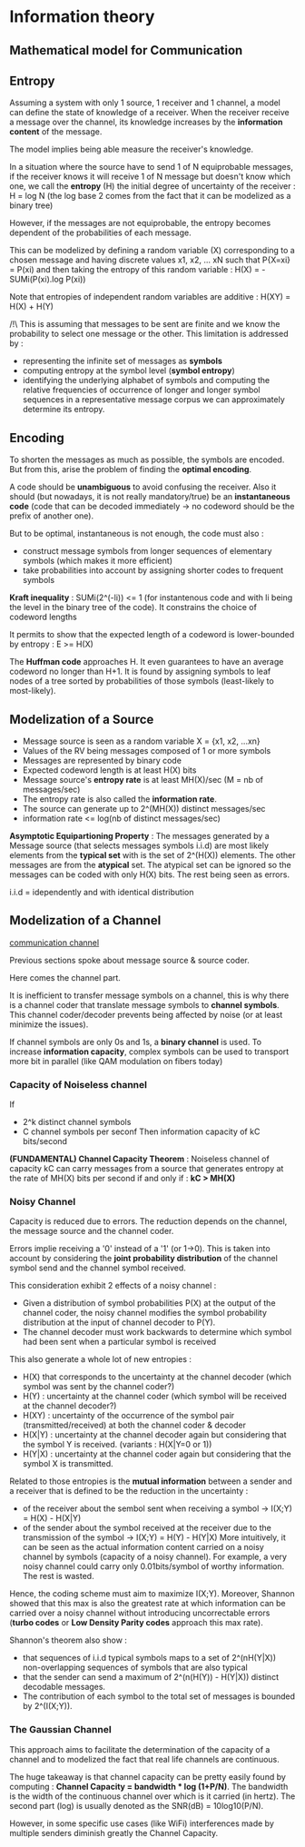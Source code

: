 # Information theory

## Mathematical model for Communication

## Entropy

Assuming a system with only 1 source, 1 receiver and 1 channel, a model can
define the state of knowledge of a receiver. When the receiver receive
a message over the channel, its knowledge increases by the **information content** of the message.

The model implies being able measure the receiver's knowledge. 

In a situation where the source have to send 1 of N equiprobable messages, if
the receiver knows it will receive 1 of N message but doesn't know which one,
we call the **entropy** (H) the initial degree of uncertainty of the receiver : H = log N (the log base 2 comes from the fact that it can be modelized as a binary tree)

However, if the messages are not equiprobable, the entropy becomes dependent of the probabilities of each message.

This can be modelized by defining a random variable (X) corresponding to a chosen message and having discrete values x1, x2, ... xN such that P{X=xi} = P(xi) and then taking the entropy of this random variable : H(X) = -SUMi(P(xi).log P(xi))

Note that entropies of independent random variables are additive : H(XY) = H(X) + H(Y)


/!\ This is assuming that messages to be sent are finite and we know the probability to select one message or the other. This limitation is addressed by :
 - representing the infinite set of messages as **symbols**
 - computing entropy at the symbol level (**symbol entropy**)
 - identifying the underlying alphabet of symbols and computing the relative frequencies of occurrence of longer and longer symbol sequences in a representative message corpus we can approximately determine its entropy.

## Encoding

To shorten the messages as much as possible, the symbols are encoded. But from this, arise the problem of finding the **optimal encoding**. 

A code should be **unambiguous** to avoid confusing the receiver. Also it should (but nowadays, it is not really mandatory/true) be an **instantaneous code** (code that can be decoded immediately -> no codeword should be the prefix of another one).

But to be optimal, instantaneous is not enough, the code must also : 
- construct message symbols from longer sequences of elementary symbols (which makes it more efficient)
- take probabilities into account by assigning shorter codes to frequent symbols

**Kraft inequality** : SUMi(2^(-li)) <= 1  (for instantenous code and with li being the level in the binary tree of the code).  It constrains the choice of codeword lengths

It permits to show that the expected length of a codeword is lower-bounded by entropy : E >= H(X)

The **Huffman code** approaches H. It even guarantees to have an average
codeword no longer than H+1. It is found by assigning symbols to leaf nodes of a tree sorted by probabilities of those symbols (least-likely to most-likely).

## Modelization of a Source

- Message source is seen as a random variable X = {x1, x2, ...xn} 
- Values of the RV being messages composed of 1 or more symbols 
- Messages are represented by binary code
- Expected codeword length is at least H(X) bits
- Message source's **entropy rate** is at least MH(X)/sec (M = nb of messages/sec)
- The entropy rate is also called the **information rate**.
- The source can generate up to 2^(MH(X)) distinct messages/sec
- information rate <= log(nb of distinct messages/sec)

**Asymptotic Equipartioning Property** : The messages generated by a Message source (that selects messages symbols i.i.d) are most likely elements from the **typical set** with is the set of 2^(H(X)) elements. The other messages are from the **atypical** set. The atypical set can be ignored so the messages can be coded with only H(X) bits. The rest being seen as errors. 

i.i.d = idependently and with identical distribution

## Modelization of a Channel

[communication channel](./random_web_findings/com-chan.png)

Previous sections spoke about message source & source coder.

Here comes the channel part.

It is inefficient to transfer message symbols on a channel, this is why there is a channel coder that translate message symbols to **channel symbols**. This channel coder/decoder prevents being affected by noise (or at least minimize the issues). 

If channel symbols are only 0s and 1s, a **binary channel** is used. To increase **information capacity**, complex symbols can be used to transport more bit in parallel (like QAM modulation on fibers today)

### Capacity of Noiseless channel

If 
- 2^k distinct channel symbols
- C channel symbols per seconf
Then information capacity of kC bits/second

**(FUNDAMENTAL) Channel Capacity Theorem** : Noiseless channel of capacity kC can carry messages from a source that generates entropy at the rate of MH(X) bits per second if and only if : **kC > MH(X)**

### Noisy Channel

Capacity is reduced due to errors. The reduction depends on the channel, the message source and the channel coder.

Errors implie receiving a '0' instead of a '1' (or 1->0). This is taken into account by considering the **joint probability distribution** of the channel symbol send and the channel symbol received.

This consideration exhibit 2 effects of a noisy channel : 
- Given a distribution of symbol probabilities P(X) at the output of the channel coder, the noisy channel modifies the symbol probability distribution at the input of channel decoder to P(Y).
- The channel decoder must work backwards to determine which symbol had been sent when a particular symbol is received

This also generate a whole lot of new entropies :
- H(X) that corresponds to the uncertainty at the channel decoder (which symbol was sent by the channel coder?)
- H(Y) : uncertainty at the channel coder (which symbol will be received at the channel decoder?)
- H(XY) : uncertainty of the occurrence of the symbol pair (transmitted/received) at both the channel coder & decoder
- H(X|Y) : uncertainty at the channel decoder again but considering that the symbol Y is received. (variants : H(X|Y=0 or 1))
- H(Y|X) : uncertainty at the channel coder again but considering that the symbol X is transmitted.

Related to those entropies is the **mutual information** between a sender and a receiver that is defined to be the reduction in the uncertainty :
- of the receiver about the sembol sent when receiving a symbol -> I(X;Y) = H(X) - H(X|Y)
- of the sender about the symbol received at the receiver due to the transmission of the symbol -> I(X;Y) = H(Y) - H(Y|X)
More intuitively, it can be seen as the actual information content carried on a noisy channel by symbols (capacity of a noisy channel). For example, a very noisy channel could carry only 0.01bits/symbol of worthy information. The rest is wasted.

Hence, the coding scheme must aim to maximize I(X;Y). Moreover, Shannon showed that this max is also the greatest rate at which information can be carried over a noisy channel without introducing uncorrectable errors (**turbo codes** or **Low Density Parity codes** approach this max rate).

Shannon's theorem also show : 
- that sequences of i.i.d typical symbols maps to a set of 2^(nH(Y|X)) non-overlapping sequences of symbols that are also typical
- that the sender can send a maximum of 2^(n(H(Y)) - H(Y|X)) distinct decodable messages.
- The contribution of each symbol to the total set of messages is bounded by 2^(I(X;Y)).

### The Gaussian Channel

This approach aims to facilitate the determination of the capacity of a channel and to modelized the fact that real life channels are continuous.

The huge takeaway is that channel capacity can be pretty easily found by computing : **Channel Capacity = bandwidth * log (1+P/N)**. The bandwidth is the width of the continuous channel over which is it carried (in hertz). The second part (log) is usually denoted as the SNR(dB) = 10log10(P/N).

However, in some specific use cases (like WiFi) interferences made by multiple senders diminish greatly the Channel Capacity.




















  




